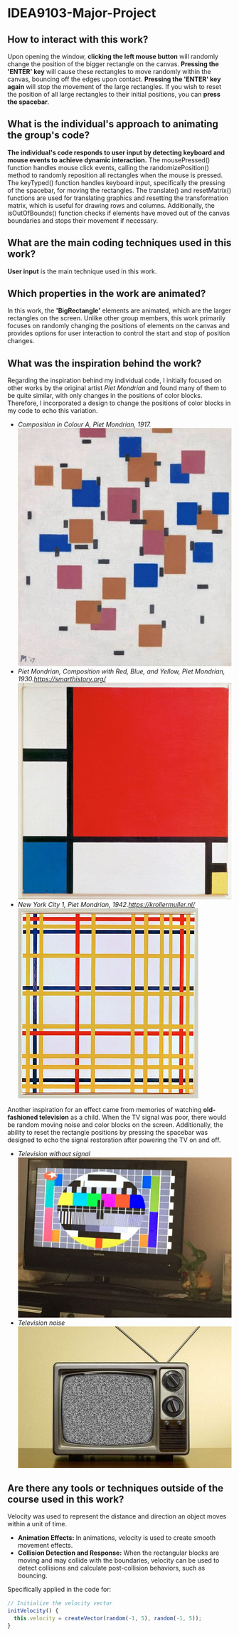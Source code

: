 # IDEA9103-Major-Project

## How to interact with this work?

Upon opening the window, **clicking the left mouse button** will randomly change the position of the bigger rectangle on the canvas. **Pressing the 'ENTER' key** will cause these rectangles to move randomly within the canvas, bouncing off the edges upon contact. **Pressing the 'ENTER' key again** will stop the movement of the large rectangles. If you wish to reset the position of all large rectangles to their initial positions, you can **press the spacebar**.

## What is the individual's approach to animating the group's code?

**The individual's code responds to user input by detecting keyboard and mouse events to achieve dynamic interaction.** The mousePressed() function handles mouse click events, calling the randomizePosition() method to randomly reposition all rectangles when the mouse is pressed. The keyTyped() function handles keyboard input, specifically the pressing of the spacebar, for moving the rectangles. The translate() and resetMatrix() functions are used for translating graphics and resetting the transformation matrix, which is useful for drawing rows and columns. Additionally, the isOutOfBounds() function checks if elements have moved out of the canvas boundaries and stops their movement if necessary.

## What are the main coding techniques used in this work?

**User input** is the main technique used in this work.

## Which properties in the work are animated?

In this work, the **'BigRectangle'** elements are animated, which are the larger rectangles on the screen. Unlike other group members, this work primarily focuses on randomly changing the positions of elements on the canvas and provides options for user interaction to control the start and stop of position changes.

## What was the inspiration behind the work?

Regarding the inspiration behind my individual code, I initially focused on other works by the original artist *Piet Mondrian* and found many of them to be quite similar, with only changes in the positions of color blocks. Therefore, I incorporated a design to change the positions of color blocks in my code to echo this variation. 

* *Composition in Colour A, Piet Mondrian, 1917.*![Image of Composition in Colour A](readmeImages/image3.jpg)
* *Piet Mondrian, Composition with Red, Blue, and Yellow, Piet Mondrian, 1930.https://smarthistory.org/*
![image of Composition with Red, Blue, and Yellow](readmeImages/image1.jpeg)
* *New York City 1, Piet Mondrian, 1942.https://krollermuller.nl/*
![Image of New York City 1](readmeImages/image2.jpg)

Another inspiration for an effect came from memories of watching **old-fashioned television** as a child. When the TV signal was poor, there would be random moving noise and color blocks on the screen. Additionally, the ability to reset the rectangle positions by pressing the spacebar was designed to echo the signal restoration after powering the TV on and off.

* *Television without signal*![Television without signal](readmeImages/image4.jpeg)
* *Television noise*
 ![Television noise](readmeImages/image5.jpg)

## Are there any tools or techniques outside of the course used in this work?

Velocity was used to represent the distance and direction an object moves within a unit of time. 
* **Animation Effects:**
In animations, velocity is used to create smooth movement effects.
* **Collision Detection and Response:**
When the rectangular blocks are moving and may collide with the boundaries, velocity can be used to detect collisions and calculate post-collision behaviors, such as bouncing.

Specifically applied in the code for:

```javascript
// Initialize the velocity vector
initVelocity() {
  this.velocity = createVector(random(-1, 5), random(-1, 5));
}
```
